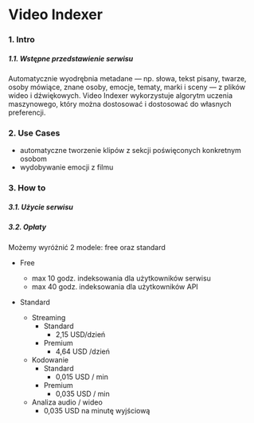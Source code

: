 
# Video Indexer

### 1. Intro
##### 1.1. Wstępne przedstawienie serwisu

Automatycznie wyodrębnia metadane — np. słowa, tekst pisany, twarze, osoby mówiące, znane osoby, emocje, tematy, marki i sceny — z plików wideo i dźwiękowych. Video Indexer wykorzystuje algorytm uczenia maszynowego, który można dostosować i dostosować do własnych preferencji.

### 2. Use Cases
* automatyczne tworzenie klipów z sekcji poświęconych konkretnym osobom
* wydobywanie emocji z filmu

### 3. How to
##### 3.1. Użycie serwisu

##### 3.2. Opłaty
Możemy wyróżnić 2 modele: free oraz standard <br/>
- Free
  - max 10 godz. indeksowania dla użytkowników serwisu
  - max 40 godz. indeksowania dla użytkowników API

- Standard
   - Streaming
      - Standard
         - 2,15 USD/dzień
      - Premium
          - 4,64 USD /dzień 
   - Kodowanie
       - Standard
          - 0,015 USD / min 
       - Premium 
          - 0,035 USD / min   
  - Analiza audio / wideo
     - 0,035 USD na minutę wyjściową


